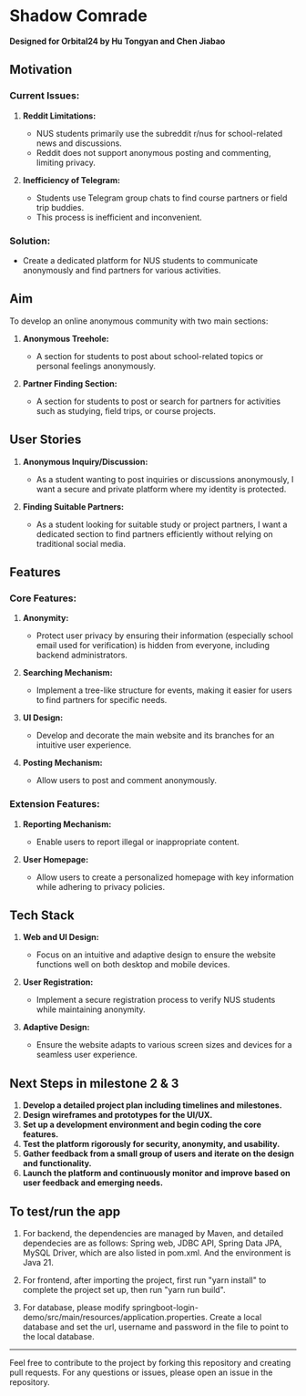 # Shadow Comrade

**Designed for Orbital24 by Hu Tongyan and Chen Jiabao**

## Motivation

### Current Issues:
1. **Reddit Limitations:**
   - NUS students primarily use the subreddit r/nus for school-related news and discussions.
   - Reddit does not support anonymous posting and commenting, limiting privacy.

2. **Inefficiency of Telegram:**
   - Students use Telegram group chats to find course partners or field trip buddies.
   - This process is inefficient and inconvenient.

### Solution:
- Create a dedicated platform for NUS students to communicate anonymously and find partners for various activities.

## Aim

To develop an online anonymous community with two main sections:
1. **Anonymous Treehole:**
   - A section for students to post about school-related topics or personal feelings anonymously.

2. **Partner Finding Section:**
   - A section for students to post or search for partners for activities such as studying, field trips, or course projects.

## User Stories

1. **Anonymous Inquiry/Discussion:**
   - As a student wanting to post inquiries or discussions anonymously, I want a secure and private platform where my identity is protected.
   
2. **Finding Suitable Partners:**
   - As a student looking for suitable study or project partners, I want a dedicated section to find partners efficiently without relying on traditional social media.

## Features

### Core Features:
1. **Anonymity:**
   - Protect user privacy by ensuring their information (especially school email used for verification) is hidden from everyone, including backend administrators.

2. **Searching Mechanism:**
   - Implement a tree-like structure for events, making it easier for users to find partners for specific needs.

3. **UI Design:**
   - Develop and decorate the main website and its branches for an intuitive user experience.

4. **Posting Mechanism:**
   - Allow users to post and comment anonymously.

### Extension Features:
1. **Reporting Mechanism:**
   - Enable users to report illegal or inappropriate content.

2. **User Homepage:**
   - Allow users to create a personalized homepage with key information while adhering to privacy policies.

## Tech Stack

1. **Web and UI Design:**
   - Focus on an intuitive and adaptive design to ensure the website functions well on both desktop and mobile devices.

2. **User Registration:**
   - Implement a secure registration process to verify NUS students while maintaining anonymity.

3. **Adaptive Design:**
   - Ensure the website adapts to various screen sizes and devices for a seamless user experience.

## Next Steps in milestone 2 & 3

1. **Develop a detailed project plan including timelines and milestones.**
2. **Design wireframes and prototypes for the UI/UX.**
3. **Set up a development environment and begin coding the core features.**
4. **Test the platform rigorously for security, anonymity, and usability.**
5. **Gather feedback from a small group of users and iterate on the design and functionality.**
6. **Launch the platform and continuously monitor and improve based on user feedback and emerging needs.**


## To test/run the app

1. For backend, the dependencies are managed by Maven, and detailed dependecies are as follows: Spring web, JDBC API, Spring Data JPA, MySQL Driver,
   which are also listed in pom.xml. And the environment is Java 21.
   
2. For frontend, after importing the project, first run "yarn install" to complete the project set up, then run "yarn run build".

3. For database, please modify springboot-login-demo/src/main/resources/application.properties. Create a local database and set the url, username
   and password in the file to point to the local database.

   
---
Feel free to contribute to the project by forking this repository and creating pull requests. For any questions or issues, please open an issue in the repository.
